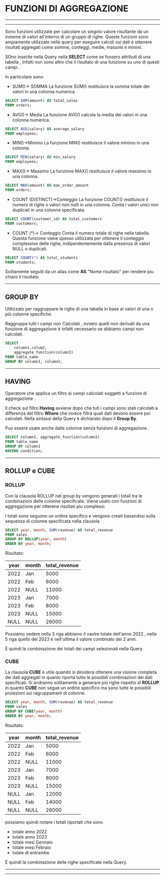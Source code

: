 # FUNZIONI DI AGGREGAZIONE

---
---
Sono funzioni utilizzate per calcolare un singolo valore risultante da un insieme di valori all'interno di un gruppo di righe. Queste funzioni sono ampiamente utilizzate nelle query per eseguire calcoli sui dati e ottenere risultati aggregati come somme, conteggi, medie, massimi e minimi.

SOno inserite nella Query nella **SELECT** come se fossero attributi di una tabella , infatti non sono altro che il risultato di una funzione su uno di questi campi .

In particolare sono:

* SUM()-> SOMMA
 La funzione SUM() restituisce la somma totale dei valori in una colonna numerica.

```sql
SELECT SUM(amount) AS total_sales
FROM orders;
```

* AVG()-> Media
La funzione AVG() calcola la media dei valori in una colonna numerica.

```sql
SELECT AVG(salary) AS average_salary
FROM employees;
```

* MIN()->Minimo
La funzione MIN() restituisce il valore minimo in una colonna.

```sql
SELECT MIN(salary) AS min_salary
FROM employees;
```

* MAX()-> Massimo
La funzione MAX() restituisce il valore massimo in una colonna.

```sql
SELECT MAX(amount) AS max_order_amount
FROM orders;
```

* COUNT (DISTINCT)->Conteggio
La funzione COUNT() restituisce il numero di righe o valori non nulli in una colonna.
Conta i valori unici non duplicati in una colonna specificata.

```sql
SELECT COUNT(customer_id) AS total_customers
FROM customers;
```

* COUNT (*)-> Conteggio
Conta il numero totale di righe nella tabella. Questa funzione viene spesso utilizzata per ottenere il conteggio complessivo delle righe, indipendentemente dalla presenza di valori NULL o duplicati.

```sql
SELECT COUNT(*) AS total_students
FROM students;
```

Solitamente seguiti da un alias come **AS** "Nome risultato" per rendere piu chiaro il risultato

---

## GROUP BY

Utilizzato per raggruppare le righe di una tabella in base ai valori di una o più colonne specifiche.

Raggruppa tutti i campi non Calcolati , ovvero quelli non derivati da una funzione di aggregazione è infatti necessario se abbiamo campi non calcolati.

```sql
SELECT 
    column1,colum2,
    aggregate_function(column3)
FROM table_name
GROUP BY column1, column2;
```
---

## HAVING

Operatore che applica un filtro ai campi calcolati soggetti a funzioni di aggregazione .

Il check sul filtro **Having** avviene dopo che tuti i campi sono stati calcolati a differenza del filtro **Where** che invece filtra quali dati devono essere poi calcolati.
Nella sintassi della Query è dichiarato dopo il **Group By**.

Puo essere usate anche dalle colonne senza funzioni di aggregazione.

```sql
SELECT column1, aggregate_function(column2)
FROM table_name
GROUP BY column1
HAVING condition;
```

---

## ROLLUP e CUBE 


### ROLLUP 

Con la clausola ROLLUP nel group by vengono generati i totali tra le combinazioni delle colonne specificate.
Viene usato con funzioni di aggregazione per otterene risultati piu complessi. 

I totali sono seguono un ordine specifico e vengono creati basandosi sulla sequenza di colonne specificata nella clausola

```sql
SELECT year, month, SUM(revenue) AS total_revenue
FROM sales
GROUP BY ROLLUP(year, month)
ORDER BY year, month;
```
Risultato:

 |year|month|total_revenue|
 |---|---|---| 
 |2022|Jan|5000|
 |2022|Feb|6000|
 |2022|NULL|11000| 
 |2023|Jan|7000|
 |2023|Feb|8000|
 |2023|NULL|15000|
 |NULL|NULL|26000|

Possiamo vedere nella 3 riga abbiamo il vaolre totale dell'anno 2022 , nella 5 riga quello del 2023 e nell'ultima il valore combinato dei 2 anni.

È quindi la combinazione dei totali dei campi selezionati nella Query

### CUBE

La clausola **CUBE** è utile quando si desidera ottenere una visione completa dei dati aggregati in quanto riporta tutte le possibili combinazioni dei dati specificati.
Si andranno solitamente a generare più righe rispetto al **ROLLUP** in quanto **CUBE** non segue un ordine specifico ma sono tutte le possibili proiezioni sui ragruppament di colonne.

```sql
SELECT year, month, SUM(revenue) AS total_revenue
FROM sales
GROUP BY CUBE(year, month)
ORDER BY year, month;
```
Risultato:

|year|month|total_revenue|
|---|---|---|
|2022|Jan| 5000|
|2022|Feb|6000|
|2022|NULL|11000|
|2023|Jan|7000|
|2023|Feb|8000|
|2023|NULL|15000|
|NULL|Jan|12000|
|NULL|Feb|14000|
|NULL|NULL|26000|

possiamo quindi notare i totali riportati che sono 
* totale anno 2022
* totale anno 2023 
* totale mesi Gennaio
* totale mesi Febraio
* totale di entrambe 

È quindi la combinazione delle righe specificate nella Query.

---
---
